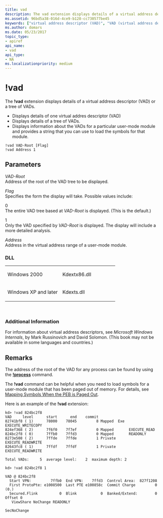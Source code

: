 ```yaml
---
title: vad
description: The vad extension displays details of a virtual address descriptor (VAD) or a tree of VADs.
ms.assetid: 96bd5a38-016d-4ce9-b128-cc730577be45
keywords: ["virtual address descriptor (VAD)", "VAD (virtual address descriptor)", "addresses, virtual address descriptor (VAD)", "vad Windows Debugging"]
ms.author: domars
ms.date: 05/23/2017
topic_type:
- apiref
api_name:
- vad
api_type:
- NA
ms.localizationpriority: medium
---
```


# !vad


The **!vad** extension displays details of a virtual address descriptor (VAD) or a tree of VADs.

-   Displays details of one virtual addres descriptor (VAD)
-   Displays details of a tree of VADs.
-   Displays information about the VADs for a particular user-mode module and provides a string that you can use to load the symbols for that module.

```
!vad VAD-Root [Flag]
!vad Address 1
```

## <span id="ddk__vad_dbg"></span><span id="DDK__VAD_DBG"></span>Parameters


<span id="_______VAD-Root______"></span><span id="_______vad-root______"></span><span id="_______VAD-ROOT______"></span> *VAD-Root*   
Address of the root of the VAD tree to be displayed.

<span id="_______Flag______"></span><span id="_______flag______"></span><span id="_______FLAG______"></span> *Flag*   
Specifies the form the display will take. Possible values include:

<span id="0"></span>0  
The entire VAD tree based at *VAD-Root* is displayed. (This is the default.)

<span id="1"></span>1  
Only the VAD specified by *VAD-Root* is displayed. The display will include a more detailed analysis.

<span id="_______Address______"></span><span id="_______address______"></span><span id="_______ADDRESS______"></span> *Address*   
Address in the virtual address range of a user-mode module.

### <span id="DLL"></span><span id="dll"></span>DLL

<table>
<colgroup>
<col width="50%" />
<col width="50%" />
</colgroup>
<tbody>
<tr class="odd">
<td align="left"><p>Windows 2000</p></td>
<td align="left"><p>Kdextx86.dll</p></td>
</tr>
<tr class="even">
<td align="left"><p>Windows XP and later</p></td>
<td align="left"><p>Kdexts.dll</p></td>
</tr>
</tbody>
</table>

 

### <span id="Additional_Information"></span><span id="additional_information"></span><span id="ADDITIONAL_INFORMATION"></span>Additional Information

For information about virtual address descriptors, see *Microsoft Windows Internals*, by Mark Russinovich and David Solomon. (This book may not be available in some languages and countries.)

Remarks
-------

The address of the root of the VAD for any process can be found by using the [**!process**](-process.md) command.

The **!vad** command can be helpful when you need to load symbols for a user-mode module that has been paged out of memory. For details, see [Mapping Symbols When the PEB is Paged Out](mapping-symbols-when-the-peb-is-paged-out.md).

Here is an example of the **!vad** extension:

```
kd> !vad 824bc2f8
VAD     level      start      end    commit
82741bf8 ( 1)      78000    78045         8 Mapped  Exe  EXECUTE_WRITECOPY
824ef368 ( 2)      7f6f0    7f7ef         0 Mapped       EXECUTE_READ
824bc2f8 ( 0)      7ffb0    7ffd3         0 Mapped       READONLY
8273e508 ( 2)      7ffde    7ffde         1 Private      EXECUTE_READWRITE
82643fc8 ( 1)      7ffdf    7ffdf         1 Private      EXECUTE_READWRITE

Total VADs:     5  average level:    2  maximum depth: 2

kd> !vad 824bc2f8 1

VAD @ 824bc2f8
  Start VPN:         7ffb0  End VPN:    7ffd3  Control Area:  827f1208
  First ProtoPte: e1008500  Last PTE e100858c  Commit Charge         0 (0.)
  Secured.Flink          0  Blink           0  Banked/Extend:        0 Offset 0
   ViewShare NoChange READONLY

SecNoChange 
```

 

 






